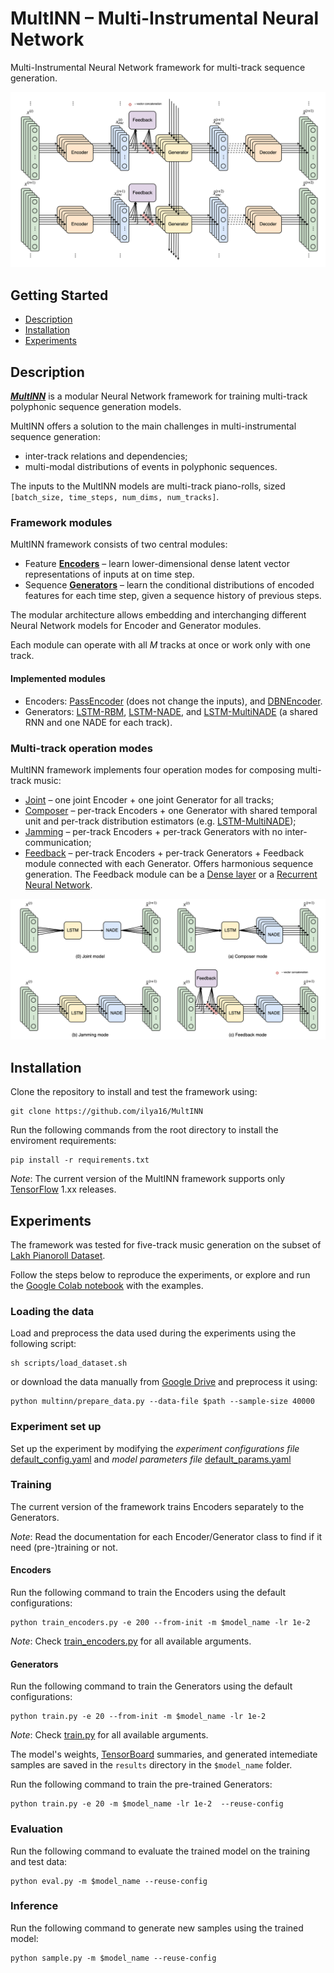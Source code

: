 # MultINN – Multi-Instrumental Neural Network

Multi-Instrumental Neural Network framework for multi-track sequence generation.

![MultINN architecture](docs/multinn.png)

## Getting Started

* [Description](#description)
* [Installation](#installation)
* [Experiments](#experiments)

## Description

[***MultINN***](https://github.com/ilya16/MultINN) is a modular Neural Network framework for training multi-track polyphonic sequence generation models. 

MultINN offers a solution to the main challenges in multi-instrumental sequence generation:
* inter-track relations and dependencies;
* multi-modal distributions of events in polyphonic sequences.

The inputs to the MultINN models are multi-track piano-rolls, sized `[batch_size, time_steps, num_dims, num_tracks]`.

### Framework modules

MultINN framework consists of two central modules:
* Feature [**Encoders**](multinn/models/encoders/encoder.py) – learn lower-dimensional dense latent vector representations of inputs at on time step.
* Sequence [**Generators**](multinn/models/generators/generator.py) – learn the conditional distributions of encoded features for each time step, given a sequence history of previous steps.

The modular architecture allows embedding and interchanging different Neural Network models for Encoder and Generator modules.

Each module can operate with all $M$ tracks at once or work only with one track.

#### Implemented modules
* Encoders: [PassEncoder](multinn/models/encoders/pass_encoder.py) (does not change the inputs), and [DBNEncoder](multinn/models/encoders/dbn_encoder.py).
* Generators: [LSTM-RBM](multinn/models/generators/rnn_rbm.py), [LSTM-NADE](multinn/models/generators/rnn_nade.py), and [LSTM-MultiNADE](multinn/models/generators/rnn_multinade.py) (a shared RNN and one NADE for each track).

### Multi-track operation modes

MultINN framework implements four operation modes for composing multi-track music:
* [Joint](multinn/models/multinn/multinn_joint.py) – one joint Encoder + one joint Generator for all tracks;
* [Composer](multinn/models/multinn/multinn_composer.py) – per-track Encoders + one Generator with shared temporal unit and per-track distribution estimators (e.g. [LSTM-MultiNADE]());
* [Jamming](multinn/models/multinn/multinn_jamming.py) – per-track Encoders + per-track Generators with no inter-communication;
* [Feedback](multinn/models/multinn/multinn_feedback.py) – per-track Encoders + per-track Generators + Feedback module connected with each Generator. Offers harmonious sequence generation. The Feedback module can be a [Dense layer](multinn/models/multinn/multinn_feedback.py) or a [Recurrent Neural Network](multinn/models/multinn/multinn_feedback_rnn.py).

![MultINN operation modes](docs/multinn-modes.png)

## Installation

Clone the repository to install and test the framework using:
```
git clone https://github.com/ilya16/MultINN
```

Run the following commands from the root directory to install the enviroment requirements:
```
pip install -r requirements.txt
```

*Note*: The current version of the MultINN framework supports only [TensorFlow](https://www.tensorflow.org/) 1.xx releases.


## Experiments

The framework was tested for five-track music generation on the subset of [Lakh Pianoroll Dataset](https://salu133445.github.io/lakh-pianoroll-dataset/).

Follow the steps below to reproduce the experiments, or explore and run the [Google Colab notebook](https://colab.research.google.com/drive/1XExQnNkQWr1f9Ix9B0q4jp5BvOQIXIHo) with the examples.

### Loading the data
Load and preprocess the data used during the experiments using the following script:
```
sh scripts/load_dataset.sh
```

or download the data manually from [Google Drive](https://drive.google.com/file/d/12Z440hxJSGCIhCSYaX5tbvsQA61WD_RH/view) and preprocess it using:
```
python multinn/prepare_data.py --data-file $path --sample-size 40000
```

### Experiment set up
Set up the experiment by modifying the *experiment configurations file* [default_config.yaml](multinn/configs/default_config.yaml) and *model parameters file* [default_params.yaml](multinn/configs/default_params.yaml)

### Training
The current version of the framework trains Encoders separately to the Generators.

*Note*: Read the documentation for each Encoder/Generator class to find if it need (pre-)training or not.

#### Encoders
Run the following command to train the Encoders using the default configurations:
```
python train_encoders.py -e 200 --from-init -m $model_name -lr 1e-2
```

*Note*: Check [train_encoders.py](multinn/train_encoders.py) for all available arguments.


#### Generators
Run the following command to train the Generators using the default configurations:
```
python train.py -e 20 --from-init -m $model_name -lr 1e-2
```

*Note*: Check [train.py](multinn/train.py) for all available arguments.

The model's weights, [TensorBoard](https://www.tensorflow.org/tensorboard) summaries, and generated intemediate samples are saved in the `results` directory in the `$model_name` folder.

Run the following command to train the pre-trained Generators:

```
python train.py -e 20 -m $model_name -lr 1e-2  --reuse-config
```

### Evaluation
Run the following command to evaluate the trained model on the training and test data:
```
python eval.py -m $model_name --reuse-config
```

### Inference
Run the following command to generate new samples using the trained model:
```
python sample.py -m $model_name --reuse-config
```
